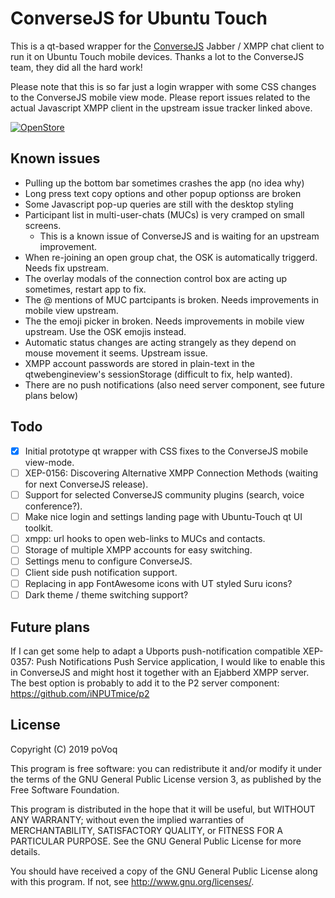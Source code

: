 # ConverseJS for Ubuntu Touch

This is a qt-based wrapper for the [ConverseJS](https://github.com/conversejs/converse.js/) Jabber / XMPP chat client to run it on Ubuntu Touch mobile devices. Thanks a lot to the ConverseJS team, they did all the hard work!

Please note that this is so far just a login wrapper with some CSS changes to the ConverseJS mobile view mode. Please report issues related to the actual Javascript XMPP client in the upstream issue tracker linked above.

[![OpenStore](https://open-store.io/badges/en_US.png)](https://open-store.io/app/conversejs.povoq)

## Known issues
- Pulling up the bottom bar sometimes crashes the app (no idea why)
- Long press text copy options and other popup optionss are broken
- Some Javascript pop-up queries are still with the desktop styling
- Participant list in multi-user-chats (MUCs) is very cramped on small screens.
  - This is a known issue of ConverseJS and is waiting for an upstream improvement.
- When re-joining an open group chat, the OSK is automatically triggerd. Needs fix upstream.
- The overlay modals of the connection control box are acting up sometimes, restart app to fix.
- The @ mentions of MUC partcipants is broken. Needs improvements in mobile view upstream.
- The the emoji picker in broken. Needs improvements in mobile view upstream. Use the OSK emojis instead.
- Automatic status changes are acting strangely as they depend on mouse movement it seems. Upstream issue.
- XMPP account passwords are stored in plain-text in the qtwebengineview's sessionStorage (difficult to fix, help wanted).
- There are no push notifications (also need server component, see future plans below)

## Todo
- [x] Initial prototype qt wrapper with CSS fixes to the ConverseJS mobile view-mode.
- [ ] XEP-0156: Discovering Alternative XMPP Connection Methods (waiting for next ConverseJS release).
- [ ] Support for selected ConverseJS community plugins (search, voice conference?).
- [ ] Make nice login and settings landing page with Ubuntu-Touch qt UI toolkit.
- [ ] xmpp: url hooks to open web-links to MUCs and contacts.
- [ ] Storage of multiple XMPP accounts for easy switching.
- [ ] Settings menu to configure ConverseJS.
- [ ] Client side push notification support.
- [ ] Replacing in app FontAwesome icons with UT styled Suru icons?
- [ ] Dark theme / theme switching support?

## Future plans
If I can get some help to adapt a Ubports push-notification compatible XEP-0357: Push Notifications Push Service application, I would like to enable this in ConverseJS and might host it together with an Ejabberd XMPP server.
The best option is probably to add it to the P2 server component: https://github.com/iNPUTmice/p2

## License

Copyright (C) 2019  poVoq

This program is free software: you can redistribute it and/or modify it under the terms of the GNU General Public License version 3, as published
by the Free Software Foundation.

This program is distributed in the hope that it will be useful, but WITHOUT ANY WARRANTY; without even the implied warranties of MERCHANTABILITY, SATISFACTORY QUALITY, or FITNESS FOR A PARTICULAR PURPOSE.  See the GNU General Public License for more details.

You should have received a copy of the GNU General Public License along with this program.  If not, see <http://www.gnu.org/licenses/>.
